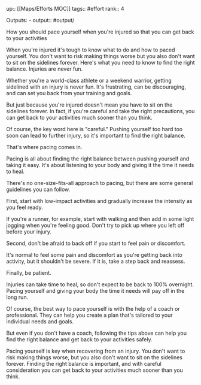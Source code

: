 up:: [[Maps/Efforts MOC]]
tags:: #effort 
rank:: 4

Outputs:
	- output:: #output/

How you should pace yourself when you're injured so that you can get back to your activities

When you're injured it's tough to know what to do and how to paced yourself. You don't want to risk making things worse but you also don't want to sit on the sidelines forever. Here's what you need to know to find the right balance. Injuries are never fun.

Whether you're a world-class athlete or a weekend warrior, getting sidelined with an injury is never fun. It's frustrating, can be discouraging, and can set you back from your training and goals.

But just because you're injured doesn't mean you have to sit on the sidelines forever. In fact, if you're careful and take the right precautions, you can get back to your activities much sooner than you think.

Of course, the key word here is "careful." Pushing yourself too hard too soon can lead to further injury, so it's important to find the right balance.

That's where pacing comes in.

Pacing is all about finding the right balance between pushing yourself and taking it easy. It's about listening to your body and giving it the time it needs to heal.

There's no one-size-fits-all approach to pacing, but there are some general guidelines you can follow.

First, start with low-impact activities and gradually increase the intensity as you feel ready.

If you're a runner, for example, start with walking and then add in some light jogging when you're feeling good. Don't try to pick up where you left off before your injury.

Second, don't be afraid to back off if you start to feel pain or discomfort.

It's normal to feel some pain and discomfort as you're getting back into activity, but it shouldn't be severe. If it is, take a step back and reassess.

Finally, be patient.

Injuries can take time to heal, so don't expect to be back to 100% overnight. Pacing yourself and giving your body the time it needs will pay off in the long run.

Of course, the best way to pace yourself is with the help of a coach or professional. They can help you create a plan that's tailored to your individual needs and goals.

But even if you don't have a coach, following the tips above can help you find the right balance and get back to your activities safely.

Pacing yourself is key when recovering from an injury. You don't want to risk making things worse, but you also don't want to sit on the sidelines forever. Finding the right balance is important, and with careful consideration you can get back to your activities much sooner than you think.